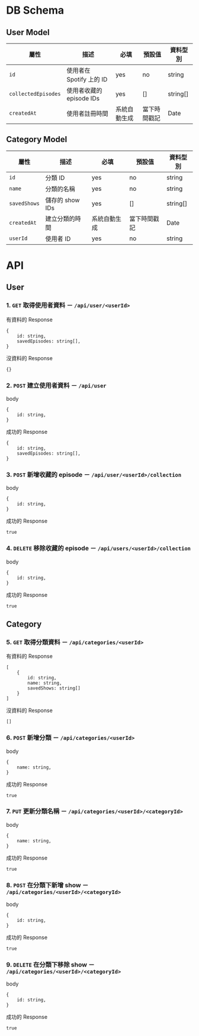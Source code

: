 # DB Schema
## User Model
| 屬性 | 描述 | 必填 | 預設值 | 資料型別 |   
| --- | --- | --- | --- | --- |     
| `id` | 使用者在 Spotify 上的 ID | yes | no | string |     
| `collectedEpisodes` | 使用者收藏的 episode IDs | yes | [] | string[] |   
| `createdAt` | 使用者註冊時間 | 系統自動生成	 | 當下時間戳記	 | Date |	   

## Category Model
| 屬性 | 描述 | 必填 | 預設值 | 資料型別 |
| --- | --- | --- | --- | --- |
| `id` | 分類 ID | yes | no | string |
| `name` | 分類的名稱 | yes | no | string |
| `savedShows` | 儲存的 show IDs | yes | [] | string[] |
| `createdAt` | 建立分類的時間 | 系統自動生成	 | 當下時間戳記	 | Date |	
| `userId` | 使用者 ID | yes | no | string |


# API

## User
### 1. `GET` 取得使用者資料 － `/api/user/<userId>`

有資料的 Response
```
{
    id: string,
    savedEpisodes: string[],
}
```

沒資料的 Response
```
{}
```

### 2. `POST` 建立使用者資料 － `/api/user`

body
```
{
    id: string, 
}
```

成功的 Response
```
{
    id: string,
    savedEpisodes: string[],
}
```

### 3. `POST` 新增收藏的 episode － `/api/user/<userId>/collection`

body
```
{
    id: string, 
}
```
成功的 Response
```
true
```

### 4. `DELETE` 移除收藏的 episode － `/api/users/<userId>/collection`

body
```
{
    id: string, 
}
```
成功的 Response
```
true
```

## Category
### 5. `GET` 取得分類資料 － `/api/categories/<userId>`

有資料的 Response
```
[
    {
        id: string,
        name: string,
        savedShows: string[]
    }
]
```

沒資料的 Response
```
[]
```

### 6. `POST` 新增分類 － `/api/categories/<userId>`

body
```
{
    name: string, 
}
```
成功的 Response
```
true
```

### 7. `PUT` 更新分類名稱 － `/api/categories/<userId>/<categoryId>`

body
```
{
    name: string, 
}
```
成功的 Response
```
true
```

### 8. `POST` 在分類下新增 show － `/api/categories/<userId>/<categoryId>`

body
```
{
    id: string, 
}
```
成功的 Response
```
true
```

### 9. `DELETE` 在分類下移除 show － `/api/categories/<userId>/<categoryId>`

body
```
{
    id: string, 
}
```
成功的 Response
```
true
```


